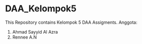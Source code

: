 # DAA_Kelompok5
This Repository contains Kelompok 5 DAA Assigments.
Anggota:
1. Ahmad Sayyid Al Azra
2. Rennee A.N

